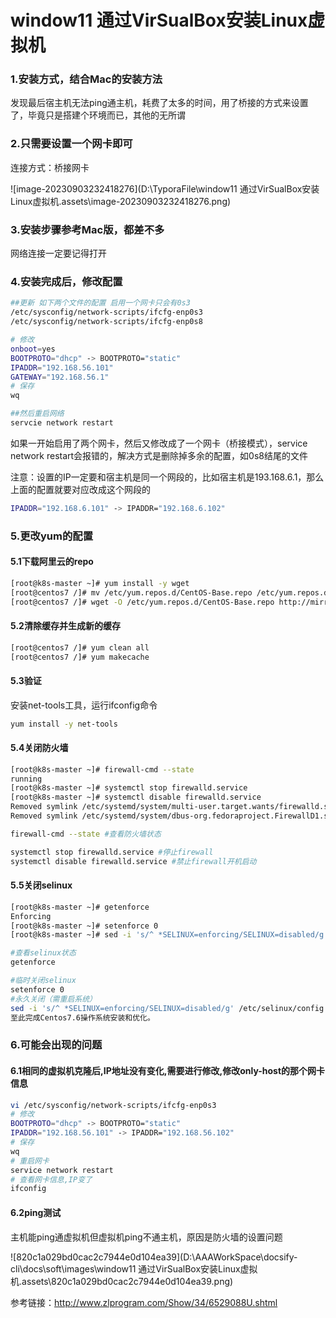 # window11 通过VirSualBox安装Linux虚拟机

### 1.安装方式，结合Mac的安装方法

发现最后宿主机无法ping通主机，耗费了太多的时间，用了桥接的方式来设置了，毕竟只是搭建个环境而已，其他的无所谓

### 2.只需要设置一个网卡即可

连接方式：桥接网卡

![image-20230903232418276](D:\TyporaFile\window11 通过VirSualBox安装Linux虚拟机.assets\image-20230903232418276.png)

### 3.安装步骤参考Mac版，都差不多

网络连接一定要记得打开

### 4.安装完成后，修改配置

```sh
##更新 如下两个文件的配置 启用一个网卡只会有0s3
/etc/sysconfig/network-scripts/ifcfg-enp0s3
/etc/sysconfig/network-scripts/ifcfg-enp0s8

# 修改 
onboot=yes
BOOTPROTO="dhcp" -> BOOTPROTO="static"
IPADDR="192.168.56.101"
GATEWAY="192.168.56.1"
# 保存 
wq

##然后重启网络
servcie network restart
```

如果一开始启用了两个网卡，然后又修改成了一个网卡（桥接模式），service network restart会报错的，解决方式是删除掉多余的配置，如0s8结尾的文件

注意：设置的IP一定要和宿主机是同一个网段的，比如宿主机是193.168.6.1，那么上面的配置就要对应改成这个网段的

```sh
IPADDR="192.168.6.101" -> IPADDR="192.168.6.102"
```

### 5.更改yum的配置

#### 5.1下载阿里云的repo

```sh
[root@k8s-master ~]# yum install -y wget  
[root@centos7 /]# mv /etc/yum.repos.d/CentOS-Base.repo /etc/yum.repos.d/CentOS-Base.repo.bak
[root@centos7 /]# wget -O /etc/yum.repos.d/CentOS-Base.repo http://mirrors.aliyun.com/repo/Centos-7.repoCopy to clipboardErrorCopied
```

#### 5.2清除缓存并生成新的缓存

```sh
[root@centos7 /]# yum clean all
[root@centos7 /]# yum makecache
```

#### 5.3验证

安装net-tools工具，运行ifconfig命令

```sh
yum install -y net-tools
```

#### 5.4关闭防火墙

```sh
[root@k8s-master ~]# firewall-cmd --state
running
[root@k8s-master ~]# systemctl stop firewalld.service
[root@k8s-master ~]# systemctl disable firewalld.service
Removed symlink /etc/systemd/system/multi-user.target.wants/firewalld.service.
Removed symlink /etc/systemd/system/dbus-org.fedoraproject.FirewallD1.service.

firewall-cmd --state #查看防火墙状态

systemctl stop firewalld.service #停止firewall
systemctl disable firewalld.service #禁止firewall开机启动
```

#### 5.5关闭selinux

```sh
[root@k8s-master ~]# getenforce
Enforcing
[root@k8s-master ~]# setenforce 0
[root@k8s-master ~]# sed -i 's/^ *SELINUX=enforcing/SELINUX=disabled/g' /etc/selinux/config

#查看selinux状态
getenforce

#临时关闭selinux
setenforce 0 
#永久关闭（需重启系统）
sed -i 's/^ *SELINUX=enforcing/SELINUX=disabled/g' /etc/selinux/config 
至此完成Centos7.6操作系统安装和优化。
```

### 6.可能会出现的问题

#### 6.1相同的虚拟机克隆后,IP地址没有变化,需要进行修改,修改only-host的那个网卡信息

```sh
vi /etc/sysconfig/network-scripts/ifcfg-enp0s3
# 修改 
BOOTPROTO="dhcp" -> BOOTPROTO="static"
IPADDR="192.168.56.101" -> IPADDR="192.168.56.102"
# 保存 
wq
# 重启网卡
service network restart
# 查看网卡信息,IP变了
ifconfig
```

#### 6.2ping测试

主机能ping通虚拟机但虚拟机ping不通主机，原因是防火墙的设置问题

![820c1a029bd0cac2c7944e0d104ea39](D:\AAAWorkSpace\docsify-cli\docs\soft\images\window11 通过VirSualBox安装Linux虚拟机.assets\820c1a029bd0cac2c7944e0d104ea39.png)

参考链接：http://www.zlprogram.com/Show/34/6529088U.shtml